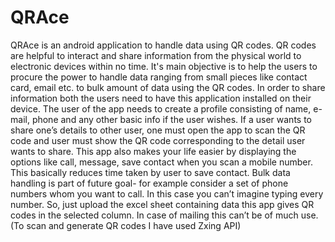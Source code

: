 # QRAce
QRAce is an android application to handle data using QR codes. QR codes are helpful to interact and share information from the physical world to electronic devices within no time. It's main objective is to help the users to procure the power to handle data ranging from small pieces like contact card, email etc. to bulk amount of data using the QR codes. In order to share information both the users need to have this application installed on their device. The user of the app needs to create a profile consisting of name, e-mail, phone and any other basic info if the user wishes. If a user wants to share one’s details to other user, one must open the app to scan the QR code and user must show the QR code corresponding to the detail user wants to share. This app also makes your life easier by displaying the options like call, message, save contact when you scan a mobile number. This basically reduces time taken by user to save contact. Bulk data handling is part of future goal- for example consider a set of phone numbers whom you want to call. In this case you can’t imagine typing every number. So, just upload the excel sheet containing data this app gives QR codes in the selected column. In case of mailing this can’t be of much use.(To scan and generate QR codes I have used Zxing API) 
